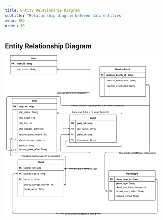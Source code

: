 ```yaml
---
title: Entity Relationship Diagram
subtitle: "Relationship diagram between data entities"
menu: ERD
order: 40
---
```


## Entity Relationship Diagram

[![Entity-relationship diagram](img/erd.svg)](pdf/erd.pdf)